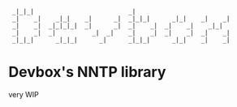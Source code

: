 
     _|_|_|                          _|
     _|    _|    _|_|    _|      _|  _|_|_|      _|_|    _|    _|
     _|    _|  _|_|_|_|  _|      _|  _|    _|  _|    _|    _|_|
     _|    _|  _|          _|  _|    _|    _|  _|    _|  _|    _|
     _|_|_|      _|_|_|      _|      _|_|_|      _|_|    _|    _|


# Devbox's NNTP library

very WIP

